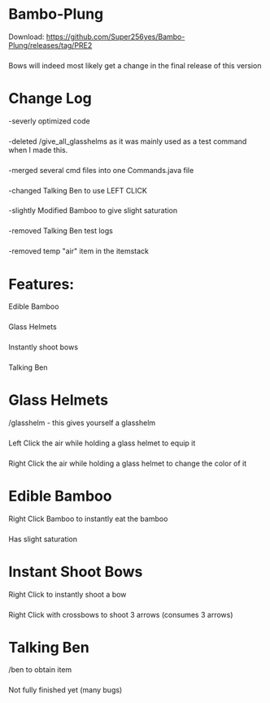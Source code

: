 # Bambo-Plung
Download: https://github.com/Super256yes/Bambo-Plung/releases/tag/PRE2
### 
Bows will indeed most likely get a change in the final release of this version
# Change Log

-severly optimized code
###
-deleted /give_all_glasshelms as it was mainly used as a test command when I made this.
###
-merged several cmd files into one Commands.java file
###
-changed Talking Ben to use LEFT CLICK
###
-slightly Modified Bamboo to give slight saturation
###
-removed Talking Ben test logs
###
-removed temp "air" item in the itemstack



# Features:

Edible Bamboo
###
Glass Helmets
###
Instantly shoot bows
###
Talking Ben
###


# Glass Helmets

/glasshelm - this gives yourself a glasshelm 
###
Left Click the air while holding a glass helmet to equip it
###
Right Click the air while holding a glass helmet to change the color of it
###
# Edible Bamboo

Right Click Bamboo to instantly eat the bamboo
###
Has slight saturation
###

# Instant Shoot Bows
Right Click to instantly shoot a bow
###
Right Click with crossbows to shoot 3 arrows (consumes 3 arrows)
# Talking Ben
/ben to obtain item
###
Not fully finished yet (many bugs)
###
